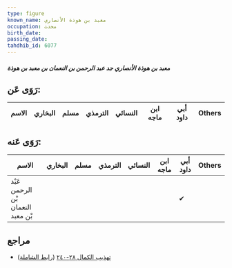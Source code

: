```yaml
---
type: figure
known_name: معبد بن هوذة الأنصاري
occupation: محدث
birth_date:
passing_date:
tahdhib_id: 6077
---
```

##### معبد بن هوذة الأنصاري جد عبد الرحمن بن النعمان بن معبد بن هوذة

## رَوَى عَن:
| الاسم | البخاري | مسلم | الترمذي | النسائي | ابن ماجه | أبي داود | Others |
| ----- | ------- | ---- | ------- | ------- | -------- | -------- | ------ |
## رَوَى عَنه:
| الاسم                             | البخاري | مسلم | الترمذي | النسائي | ابن ماجه | أبي داود | Others |
| --------------------------------- | ------- | ---- | ------- | ------- | -------- | -------- | ------ |
| عَبْد الرحمن بْن النعمان بْن معبد |         |      |         |         |          | ✔        |        |
## مراجع
- [تهذيب الكمال ٢٨-٢٤٠](obsidian://open?vault=Tahdhib-al-Kamal&file=Figures/٦٠٧٧-معبد%20بن%20هوذة%20الأنصاري%20جد%20عبد%20الرحمن%20بن%20النعمان%20بن%20معبد%20بن%20هوذة) ([رابط الشاملة](https://shamela.ws/book/3722/15215))